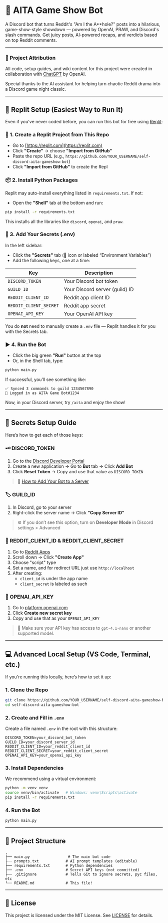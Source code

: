 # 🤖 AITA Game Show Bot


A Discord bot that turns Reddit's "Am I the A**hole?" posts into a hilarious, game-show-style showdown — powered by OpenAI, PRAW, and Discord's slash commands. Get juicy posts, AI-powered recaps, and verdicts based on top Reddit comments.

---

### 🤖 Project Attribution

All code, setup guides, and wiki content for this project were created in collaboration with [ChatGPT](https://openai.com/chatgpt) by OpenAI.

Special thanks to the AI assistant for helping turn chaotic Reddit drama into a Discord game night classic.

---

## 🚀 Replit Setup (Easiest Way to Run It)

Even if you've never coded before, you can run this bot for free using [Replit](https://replit.com):

### 🌱 1. Create a Replit Project from This Repo

- Go to [https://replit.com](https://replit.com)
- Click **"Create"** → choose **"Import from GitHub"**
- Paste the repo URL (e.g., `https://github.com/YOUR_USERNAME/self-discord-aita-gameshow-bot`)
- Click **"Import from GitHub"** to create the Repl

### 📦 2. Install Python Packages

Replit may auto-install everything listed in `requirements.txt`. If not:

- Open the **"Shell"** tab at the bottom and run:

```bash
pip install -r requirements.txt
```

This installs all the libraries like `discord`, `openai`, and `praw`.

### 🔐 3. Add Your Secrets (.env)

In the left sidebar:

- Click the **"Secrets"** tab (🔐 icon or labeled “Environment Variables”)
- Add the following keys, one at a time:

| Key | Description |
|-----|-------------|
| `DISCORD_TOKEN` | Your Discord bot token |
| `GUILD_ID` | Your Discord server (guild) ID |
| `REDDIT_CLIENT_ID` | Reddit app client ID |
| `REDDIT_CLIENT_SECRET` | Reddit app secret |
| `OPENAI_API_KEY` | Your OpenAI API key |

You do **not** need to manually create a `.env` file — Replit handles it for you with the Secrets tab.

### ▶️ 4. Run the Bot

- Click the big green **"Run"** button at the top
- Or, in the Shell tab, type:

```bash
python main.py
```

If successful, you’ll see something like:

```
✅ Synced 3 commands to guild 1234567890
🤖 Logged in as AITA Game Bot#1234
```

Now, in your Discord server, try `/aita` and enjoy the show!

---

## 🔐 Secrets Setup Guide

Here’s how to get each of those keys:

### 🗝️ DISCORD_TOKEN

1. Go to the [Discord Developer Portal](https://discord.com/developers/applications)
2. Create a new application → Go to **Bot** tab → Click **Add Bot**
3. Click **Reset Token** → Copy and use that value as `DISCORD_TOKEN`

> 🔗 [How to Add Your Bot to a Server](https://discordpy.readthedocs.io/en/stable/discord.html)

### 🏷️ GUILD_ID

1. In Discord, go to your server
2. Right-click the server name → Click **"Copy Server ID"**

> ⚙️ If you don’t see this option, turn on **Developer Mode** in Discord settings > Advanced

### 🔑 REDDIT_CLIENT_ID & REDDIT_CLIENT_SECRET

1. Go to [Reddit Apps](https://www.reddit.com/prefs/apps)
2. Scroll down → Click **"Create App"**
3. Choose "script" type
4. Set a name, and for redirect URL just use `http://localhost`
5. After creating:
   - `client_id` is under the app name
   - `client_secret` is labeled as such

### 🔐 OPENAI_API_KEY

1. Go to [platform.openai.com](https://platform.openai.com/account/api-keys)
2. Click **Create new secret key**
3. Copy and use that as your `OPENAI_API_KEY`

> 🧠 Make sure your API key has access to `gpt-4.1-nano` or another supported model.

---

## 💻 Advanced Local Setup (VS Code, Terminal, etc.)

If you're running this locally, here’s how to set it up:

### 1. Clone the Repo

```bash
git clone https://github.com/YOUR_USERNAME/self-discord-aita-gameshow-bot.git
cd self-discord-aita-gameshow-bot
```

### 2. Create and Fill in `.env`

Create a file named `.env` in the root with this structure:

```
DISCORD_TOKEN=your_discord_bot_token
GUILD_ID=your_discord_server_id
REDDIT_CLIENT_ID=your_reddit_client_id
REDDIT_CLIENT_SECRET=your_reddit_client_secret
OPENAI_API_KEY=your_openai_api_key
```

### 3. Install Dependencies

We recommend using a virtual environment:

```bash
python -m venv venv
source venv/bin/activate   # Windows: venv\Scripts\activate
pip install -r requirements.txt
```

### 4. Run the Bot

```bash
python main.py
```

---

## 🧠 Project Structure

```
.
├── main.py                 # The main bot code
├── prompts.txt            # AI prompt templates (editable)
├── requirements.txt       # Python dependencies
├── .env                   # Secret API keys (not committed)
├── .gitignore             # Tells Git to ignore secrets, pyc files, etc
└── README.md              # This file!
```

---

## 📄 License

This project is licensed under the MIT License. See [LICENSE](LICENSE) for details.

